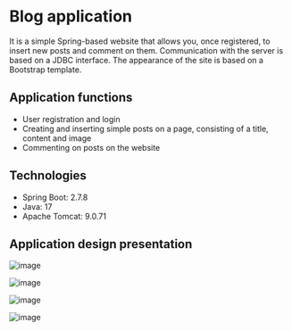 <h1> Blog application </h1>

It is a simple Spring-based website that allows you, once registered, to insert new posts and comment on them. Communication with the server is based on a JDBC interface. The appearance of the site is based on a Bootstrap template.

<h2> Application functions </h2>

* User registration and login
* Creating and inserting simple posts on a page, consisting of a title, content and image
* Commenting on posts on the website

<h2> Technologies</h2>

* Spring Boot: 2.7.8 	
* Java: 17 
* Apache Tomcat: 9.0.71

<h2> Application design presentation </h2>

![image](https://github.com/BezqyczekPL/blog_spring_app/assets/94048470/13c366d4-49fe-474e-8543-212411077a97)

![image](https://github.com/BezqyczekPL/blog_spring_app/assets/94048470/f2b13580-2ed0-41a9-aa4c-d4ae6bb4bd2f)

![image](https://github.com/BezqyczekPL/blog_spring_app/assets/94048470/f5f92ff2-39fb-489d-a7e4-9d413a00d142)

![image](https://github.com/BezqyczekPL/blog_spring_app/assets/94048470/a3f3bb53-a289-44a4-abf5-ecf96cc4dc88)

